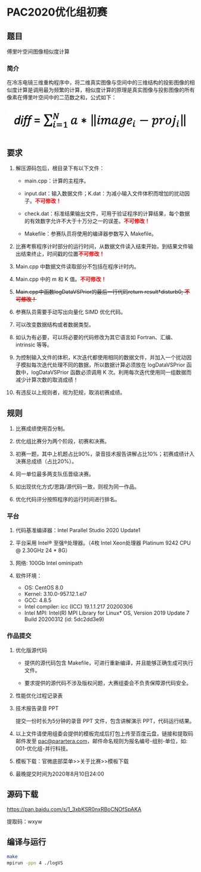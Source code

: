 # PAC2020优化组初赛

## 题目
傅里叶空间图像相似度计算

### 简介
在冷冻电镜三维重构程序中，将二维真实图像与空间中的三维结构的投影图像的相似度计算是调用最为频繁的计算，相似度计算的原理是真实图像与投影图像的所有像素在傅里叶空间中的二范数之和，公式如下：

![Formula](./formula.png)

## 要求
1. 解压源码包后，根目录下有以下文件：

   - main.cpp：计算的主程序。

   - input.dat：输入数据文件；K.dat：为减小输入文件体积而增加的扰动因子。<font color=red>**不可修改！**</font>

   - check.dat：标准结果输出文件，可用于验证程序的计算结果，每个数据的有效数字允许不大于十万分之一的误差。<font color=red>**不可修改！**</font>

   - Makefile：参赛队员将使用的编译器参数写入 Makefile。

2. 比赛考察程序计时部分的运行时间，从数据文件读入结束开始，到结果文件输出结束终止，时间戳的位置<font color=red>**不可修改！**</font>

3. Main.cpp 中数据文件读取部分不包括在程序计时内。

4. Main.cpp 中的 m 和 K 值。<font color=red>**不可修改！**</font>

5. <del>Main.cpp中函数logDataVSPrior的最后一行代码return result*disturb0; <font color=red>**不可修改！**</font></del>

6. 参赛队员需要手动写出向量化 SIMD 优化代码。

7. 可以改变数据结构或者数据类型。

8. 如认为有必要，可以将必要的代码修改为其它语言如 Fortran、汇编、intrinsic 等等。

9. 为控制输入文件的体积，K次迭代都使用相同的数据文件，并加入一个扰动因子模拟每次迭代处理不同的数据，所以数据计算必须放在 logDataVSPrior 函数中，logDataVSPrior 函数必须调用 K 次。利用每次迭代使用同一组数据而减少计算次数的取消成绩！

10. 有违反以上规则者，视为犯规，取消初赛成绩。

## 规则
1. 比赛成绩使用百分制。

2. 优化组比赛分为两个阶段，初赛和决赛。

3. 初赛一题，其中上机题占比90%，录音技术报告讲解占比10%；初赛成绩计入决赛总成绩（占比20%）。

4. 同一单位最多两支队伍晋级决赛。

5. 如出现优化方式/思路/源代码一致，则视为同一作品。

6. 优化代码评分按照程序的运行时间进行排名。

### 平台
1. 代码基准编译器：Intel Parallel Studio 2020 Update1

2. 平台采用 Intel® 至强®处理器。（4枚 Intel Xeon处理器 Platinum 9242 CPU @ 2.30GHz 24 * 8G）

3. 网络: 100Gb Intel ominipath

4. 软件环境：
   - OS: CentOS 8.0
   - Kernel: 3.10.0-957.12.1.el7
   - GCC: 4.8.5
   - Intel compiler: icc (ICC) 19.1.1.217 20200306
   - Intel MPI: Intel(R) MPI Library for Linux* OS, Version 2019 Update 7 Build 20200312 (id: 5dc2dd3e9)


### 作品提交
1. 优化版源代码

   - 提供的源代码包含 Makefile，可进行重新编译，并且能够正确生成可执行文件。

   - 要求提供的源代码不涉及版权问题，大赛组委会不负责保障源代码安全。

2. 性能优化过程记录表

3. 技术报告录音 PPT

    提交一份时长为5分钟的录音 PPT 文件，包含讲解演示 PPT，代码运行结果。

4. 以上文件请使用组委会提供的模板完成后打包上传至百度云盘，链接和提取码邮件发至 pac@parartera.com，邮件命名规则为报名编号-组别-单位，如: 001-优化组-并行科技。

5. 模板下载：官微底部菜单>>关于比赛>>模板下载

6. 最晚提交时间为2020年8月10日24:00

## 源码下载
https://pan.baidu.com/s/1_3xbKSR0nxRBoCNOfSpAKA

提取码：wxyw

## 编译与运行

```bash
make
mpirun -ppn 4 ./logVS
```
